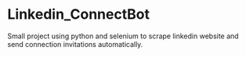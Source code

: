 # Linkedin_ConnectBot
Small project using python and selenium to scrape linkedin website and send connection invitations automatically.
